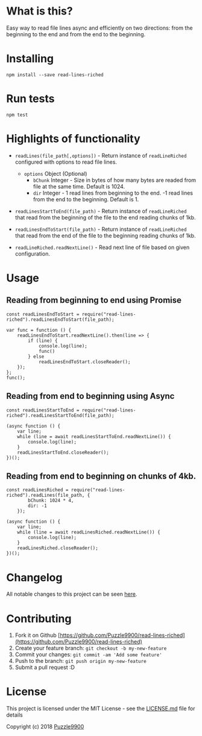 # What is this?

Easy way to read file lines async and efficiently on two directions: from the beginning to the end and from the end to the beginning.

# Installing

```
npm install --save read-lines-riched
```

# Run tests

```
npm test
```

# Highlights of functionality
* `readLines(file_path[,options])` - Return instance of `readLineRiched` configured with options to read file lines.
    * `options` Object (Optional)
        * `bChunk` Integer - Size in bytes of how many bytes are readed from file at the same time. Default is 1024.
        * `dir` Integer - 1 read lines from beginning to the end. -1 read lines from the end to the beginning. Default is 1.

* `readLinesStartToEnd(file_path)` - Return instance of `readLineRiched` that read from the beginning of the file to the end reading chunks of 1kb.

* `readLinesEndToStart(file_path)` - Return instance of `readLineRiched` that read from the end of the file to the beginning  reading chunks of 1kb.

* `readLineRiched.readNextLine()` - Read next line of file based on given configuration.

# Usage

## Reading from beginning to end using Promise
```
const readLinesEndToStart = require("read-lines-riched").readLinesEndToStart(file_path);

var func = function () {
    readLinesEndToStart.readNextLine().then(line => {
        if (line) {
            console.log(line);
            func()
        } else
            readLinesEndToStart.closeReader();
    });
};
func();
```
## Reading from end to beginning using Async
```
const readLinesStartToEnd = require("read-lines-riched").readLinesStartToEnd(file_path);

(async function () {
    var line;
    while (line = await readLinesStartToEnd.readNextLine()) {
        console.log(line);
    }
    readLinesStartToEnd.closeReader();
})();
```
## Reading from end to beginning on chunks of 4kb.
```
const readLinesRiched = require("read-lines-riched").readLines(file_path, {
        bChunk: 1024 * 4,
        dir: -1
    });

(async function () {
    var line;
    while (line = await readLinesRiched.readNextLine()) {
        console.log(line);
    }
    readLinesRiched.closeReader();
})();
```

# Changelog
All notable changes to this project can be seen [here](https://github.com/Puzzle9900/read-lines-riched/blob/master/CHANGELOG.md).

# Contributing

1. Fork it on Github [https://github.com/Puzzle9900/read-lines-riched](https://github.com/Puzzle9900/read-lines-riched)
2. Create your feature branch: `git checkout -b my-new-feature`
3. Commit your changes: `git commit -am 'Add some feature'`
4. Push to the branch: `git push origin my-new-feature`
5. Submit a pull request :D


# License

This project is licensed under the MIT License - see the [LICENSE.md](LICENSE.md) file for details

Copyright (c) 2018 [Puzzle9900](https://github.com/Puzzle9900)
